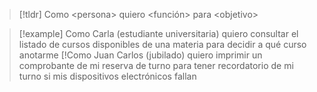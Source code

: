 >[!tldr] Como \<persona> quiero \<función> para \<objetivo>

>[!example] Como Carla (estudiante universitaria) quiero consultar el listado de cursos disponibles de una materia para decidir a qué curso anotarme
>[!Como Juan Carlos (jubilado) quiero imprimir un comprobante de mi reserva de turno para tener recordatorio de mi turno si mis dispositivos electrónicos fallan